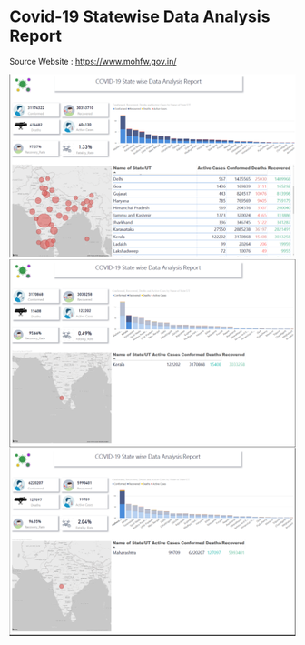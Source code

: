 # Covid-19 Statewise Data Analysis Report

Source Website : https://www.mohfw.gov.in/ 

![](india.png)
![](kla.png)
![](mh.png)
